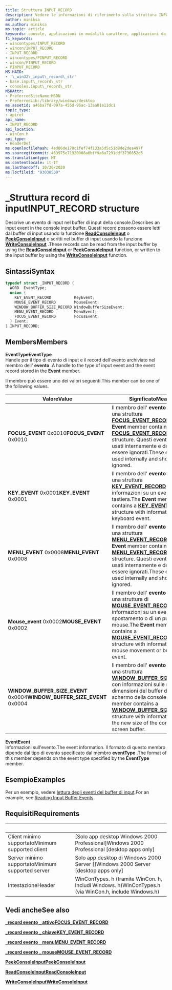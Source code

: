 ```yaml
---
title: Struttura INPUT_RECORD
description: Vedere le informazioni di riferimento sulla struttura INPUT_RECORD, che descrive un evento di input nel buffer di input della console.
author: miniksa
ms.author: miniksa
ms.topic: article
keywords: console, applicazioni in modalità carattere, applicazioni da riga di comando, applicazioni di terminale, api della console
f1_keywords:
- wincontypes/INPUT_RECORD
- wincon/INPUT_RECORD
- INPUT_RECORD
- wincontypes/PINPUT_RECORD
- wincon/PINPUT_RECORD
- PINPUT_RECORD
MS-HAID:
- '\_win32\_input\_record\_str'
- base.input\_record\_str
- consoles.input\_record\_str
MSHAttr:
- PreferredSiteName:MSDN
- PreferredLib:/library/windows/desktop
ms.assetid: a46ba7fd-097a-455d-96ac-13aa01e11dc1
topic_type:
- apiref
api_name:
- INPUT_RECORD
api_location:
- WinCon.h
api_type:
- HeaderDef
ms.openlocfilehash: 4ad86de170c1fef74f133a5d5c51d8de2dea497f
ms.sourcegitcommit: 463975e71920908a6bff9a6a7291ddf3736652d5
ms.translationtype: MT
ms.contentlocale: it-IT
ms.lasthandoff: 10/30/2020
ms.locfileid: "93038539"
---
```

# <a name="input_record-structure"></a><span data-ttu-id="8dec8-104">\_Struttura record di input</span><span class="sxs-lookup"><span data-stu-id="8dec8-104">INPUT\_RECORD structure</span></span>

<span data-ttu-id="8dec8-105">Descrive un evento di input nel buffer di input della console.</span><span class="sxs-lookup"><span data-stu-id="8dec8-105">Describes an input event in the console input buffer.</span></span> <span data-ttu-id="8dec8-106">Questi record possono essere letti dal buffer di input usando la funzione [**ReadConsoleInput**](readconsoleinput.md) o [**PeekConsoleInput**](peekconsoleinput.md) o scritti nel buffer di input usando la funzione [**WriteConsoleInput**](writeconsoleinput.md) .</span><span class="sxs-lookup"><span data-stu-id="8dec8-106">These records can be read from the input buffer by using the [**ReadConsoleInput**](readconsoleinput.md) or [**PeekConsoleInput**](peekconsoleinput.md) function, or written to the input buffer by using the [**WriteConsoleInput**](writeconsoleinput.md) function.</span></span>

## <a name="syntax"></a><span data-ttu-id="8dec8-107">Sintassi</span><span class="sxs-lookup"><span data-stu-id="8dec8-107">Syntax</span></span>

```C
typedef struct _INPUT_RECORD {
  WORD  EventType;
  union {
    KEY_EVENT_RECORD          KeyEvent;
    MOUSE_EVENT_RECORD        MouseEvent;
    WINDOW_BUFFER_SIZE_RECORD WindowBufferSizeEvent;
    MENU_EVENT_RECORD         MenuEvent;
    FOCUS_EVENT_RECORD        FocusEvent;
  } Event;
} INPUT_RECORD;
```

## <a name="members"></a><span data-ttu-id="8dec8-108">Members</span><span class="sxs-lookup"><span data-stu-id="8dec8-108">Members</span></span>

<span data-ttu-id="8dec8-109">**EventType**</span><span class="sxs-lookup"><span data-stu-id="8dec8-109">**EventType**</span></span>  
<span data-ttu-id="8dec8-110">Handle per il tipo di evento di input e il record dell'evento archiviato nel membro dell' **evento** .</span><span class="sxs-lookup"><span data-stu-id="8dec8-110">A handle to the type of input event and the event record stored in the **Event** member.</span></span>

<span data-ttu-id="8dec8-111">Il membro può essere uno dei valori seguenti.</span><span class="sxs-lookup"><span data-stu-id="8dec8-111">This member can be one of the following values.</span></span>

| <span data-ttu-id="8dec8-112">Valore</span><span class="sxs-lookup"><span data-stu-id="8dec8-112">Value</span></span> | <span data-ttu-id="8dec8-113">Significato</span><span class="sxs-lookup"><span data-stu-id="8dec8-113">Meaning</span></span> |
|-|-|
| <span data-ttu-id="8dec8-114">**FOCUS_EVENT** 0x0010</span><span class="sxs-lookup"><span data-stu-id="8dec8-114">**FOCUS_EVENT** 0x0010</span></span> | <span data-ttu-id="8dec8-115">Il membro dell' **evento** contiene una struttura **[FOCUS_EVENT_RECORD](focus-event-record-str.md)** .</span><span class="sxs-lookup"><span data-stu-id="8dec8-115">The **Event** member contains a **[FOCUS_EVENT_RECORD](focus-event-record-str.md)** structure.</span></span> <span data-ttu-id="8dec8-116">Questi eventi vengono usati internamente e devono essere ignorati.</span><span class="sxs-lookup"><span data-stu-id="8dec8-116">These events are used internally and should be ignored.</span></span> |
| <span data-ttu-id="8dec8-117">**KEY_EVENT** 0x0001</span><span class="sxs-lookup"><span data-stu-id="8dec8-117">**KEY_EVENT** 0x0001</span></span> | <span data-ttu-id="8dec8-118">Il membro dell' **evento** contiene una struttura **[KEY_EVENT_RECORD](key-event-record-str.md)** con informazioni su un evento di tastiera.</span><span class="sxs-lookup"><span data-stu-id="8dec8-118">The **Event** member contains a **[KEY_EVENT_RECORD](key-event-record-str.md)** structure with information about a keyboard event.</span></span> |
| <span data-ttu-id="8dec8-119">**MENU_EVENT** 0x0008</span><span class="sxs-lookup"><span data-stu-id="8dec8-119">**MENU_EVENT** 0x0008</span></span> | <span data-ttu-id="8dec8-120">Il membro dell' **evento** contiene una struttura **[MENU_EVENT_RECORD](menu-event-record-str.md)** .</span><span class="sxs-lookup"><span data-stu-id="8dec8-120">The **Event** member contains a **[MENU_EVENT_RECORD](menu-event-record-str.md)** structure.</span></span> <span data-ttu-id="8dec8-121">Questi eventi vengono usati internamente e devono essere ignorati.</span><span class="sxs-lookup"><span data-stu-id="8dec8-121">These events are used internally and should be ignored.</span></span> |
| <span data-ttu-id="8dec8-122">**Mouse_event** 0x0002</span><span class="sxs-lookup"><span data-stu-id="8dec8-122">**MOUSE_EVENT** 0x0002</span></span> | <span data-ttu-id="8dec8-123">Il membro dell' **evento** contiene una struttura di **[MOUSE_EVENT_RECORD](mouse-event-record-str.md)** con informazioni su un evento di spostamento o di un pulsante del mouse.</span><span class="sxs-lookup"><span data-stu-id="8dec8-123">The **Event** member contains a **[MOUSE_EVENT_RECORD](mouse-event-record-str.md)** structure with information about a mouse movement or button press event.</span></span> |
| <span data-ttu-id="8dec8-124">**WINDOW_BUFFER_SIZE_EVENT** 0x0004</span><span class="sxs-lookup"><span data-stu-id="8dec8-124">**WINDOW_BUFFER_SIZE_EVENT** 0x0004</span></span> | <span data-ttu-id="8dec8-125">Il membro dell' **evento** contiene una struttura **[WINDOW_BUFFER_SIZE_RECORD](window-buffer-size-record-str.md)** con informazioni sulle nuove dimensioni del buffer dello schermo della console.</span><span class="sxs-lookup"><span data-stu-id="8dec8-125">The **Event** member contains a **[WINDOW_BUFFER_SIZE_RECORD](window-buffer-size-record-str.md)** structure with information about the new size of the console screen buffer.</span></span> |

<span data-ttu-id="8dec8-126">**Event**</span><span class="sxs-lookup"><span data-stu-id="8dec8-126">**Event**</span></span>  
<span data-ttu-id="8dec8-127">Informazioni sull'evento.</span><span class="sxs-lookup"><span data-stu-id="8dec8-127">The event information.</span></span> <span data-ttu-id="8dec8-128">Il formato di questo membro dipende dal tipo di evento specificato dal membro **eventType** .</span><span class="sxs-lookup"><span data-stu-id="8dec8-128">The format of this member depends on the event type specified by the **EventType** member.</span></span>

## <a name="examples"></a><span data-ttu-id="8dec8-129">Esempio</span><span class="sxs-lookup"><span data-stu-id="8dec8-129">Examples</span></span>

<span data-ttu-id="8dec8-130">Per un esempio, vedere [lettura degli eventi del buffer di input](reading-input-buffer-events.md).</span><span class="sxs-lookup"><span data-stu-id="8dec8-130">For an example, see [Reading Input Buffer Events](reading-input-buffer-events.md).</span></span>

## <a name="requirements"></a><span data-ttu-id="8dec8-131">Requisiti</span><span class="sxs-lookup"><span data-stu-id="8dec8-131">Requirements</span></span>

| &nbsp; | &nbsp; |
|-|-|
| <span data-ttu-id="8dec8-132">Client minimo supportato</span><span class="sxs-lookup"><span data-stu-id="8dec8-132">Minimum supported client</span></span> | <span data-ttu-id="8dec8-133">\[Solo app desktop Windows 2000 Professional\]</span><span class="sxs-lookup"><span data-stu-id="8dec8-133">Windows 2000 Professional \[desktop apps only\]</span></span> |
| <span data-ttu-id="8dec8-134">Server minimo supportato</span><span class="sxs-lookup"><span data-stu-id="8dec8-134">Minimum supported server</span></span> | <span data-ttu-id="8dec8-135">Solo app desktop di Windows 2000 Server \[\]</span><span class="sxs-lookup"><span data-stu-id="8dec8-135">Windows 2000 Server \[desktop apps only\]</span></span> |
| <span data-ttu-id="8dec8-136">Intestazione</span><span class="sxs-lookup"><span data-stu-id="8dec8-136">Header</span></span> | <span data-ttu-id="8dec8-137">WinConTypes. h (tramite WinCon. h, Includi Windows. h)</span><span class="sxs-lookup"><span data-stu-id="8dec8-137">WinConTypes.h (via WinCon.h, include Windows.h)</span></span> |

## <a name="see-also"></a><span data-ttu-id="8dec8-138">Vedi anche</span><span class="sxs-lookup"><span data-stu-id="8dec8-138">See also</span></span>

[<span data-ttu-id="8dec8-139">**\_record evento \_ attivo**</span><span class="sxs-lookup"><span data-stu-id="8dec8-139">**FOCUS\_EVENT\_RECORD**</span></span>](focus-event-record-str.md)

[<span data-ttu-id="8dec8-140">**\_record evento \_ chiave**</span><span class="sxs-lookup"><span data-stu-id="8dec8-140">**KEY\_EVENT\_RECORD**</span></span>](key-event-record-str.md)

[<span data-ttu-id="8dec8-141">**\_record evento \_ menu**</span><span class="sxs-lookup"><span data-stu-id="8dec8-141">**MENU\_EVENT\_RECORD**</span></span>](menu-event-record-str.md)

[<span data-ttu-id="8dec8-142">**\_record evento \_ mouse**</span><span class="sxs-lookup"><span data-stu-id="8dec8-142">**MOUSE\_EVENT\_RECORD**</span></span>](mouse-event-record-str.md)

[<span data-ttu-id="8dec8-143">**PeekConsoleInput**</span><span class="sxs-lookup"><span data-stu-id="8dec8-143">**PeekConsoleInput**</span></span>](peekconsoleinput.md)

[<span data-ttu-id="8dec8-144">**ReadConsoleInput**</span><span class="sxs-lookup"><span data-stu-id="8dec8-144">**ReadConsoleInput**</span></span>](readconsoleinput.md)

[<span data-ttu-id="8dec8-145">**WriteConsoleInput**</span><span class="sxs-lookup"><span data-stu-id="8dec8-145">**WriteConsoleInput**</span></span>](writeconsoleinput.md)
